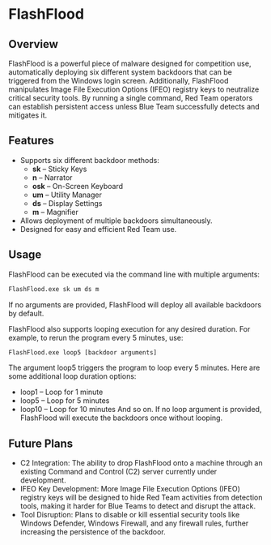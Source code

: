 # FlashFlood

## Overview
FlashFlood is a powerful piece of malware designed for competition use, automatically deploying six different system backdoors that can be triggered from the Windows login screen. Additionally, FlashFlood manipulates Image File Execution Options (IFEO) registry keys to neutralize critical security tools. By running a single command, Red Team operators can establish persistent access unless Blue Team successfully detects and mitigates it.

## Features
- Supports six different backdoor methods:
  - **sk** – Sticky Keys
  - **n** – Narrator
  - **osk** – On-Screen Keyboard
  - **um** – Utility Manager
  - **ds** – Display Settings
  - **m** – Magnifier
- Allows deployment of multiple backdoors simultaneously.
- Designed for easy and efficient Red Team use.

## Usage
FlashFlood can be executed via the command line with multiple arguments:
```cmd
FlashFlood.exe sk um ds m
```
If no arguments are provided, FlashFlood will deploy all available backdoors by default.

FlashFlood also supports looping execution for any desired duration. For example, to rerun the program every 5 minutes, use:
```cmd
FlashFlood.exe loop5 [backdoor arguments]
```
The argument loop5 triggers the program to loop every 5 minutes. Here are some additional loop duration options:
- loop1 – Loop for 1 minute
- loop5 – Loop for 5 minutes
- loop10 – Loop for 10 minutes
And so on.
If no loop argument is provided, FlashFlood will execute the backdoors once without looping.

## Future Plans
- C2 Integration: The ability to drop FlashFlood onto a machine through an existing Command and Control (C2) server currently under development.
- IFEO Key Development: More Image File Execution Options (IFEO) registry keys will be designed to hide Red Team activities from detection tools, making it harder for Blue Teams to detect and disrupt the attack.
- Tool Disruption: Plans to disable or kill essential security tools like Windows Defender, Windows Firewall, and any firewall rules, further increasing the persistence of the backdoor.
